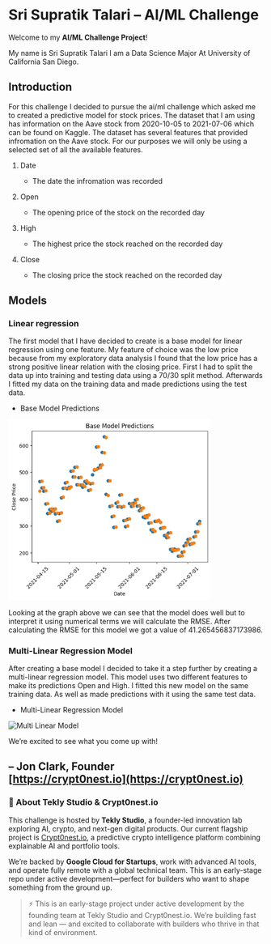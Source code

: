 # Sri Supratik Talari – AI/ML Challenge

Welcome to my **AI/ML Challenge Project**!

My name is Sri Supratik Talari I am a Data Science Major At University of California San Diego.

## Introduction

For this challenge I decided to pursue the ai/ml challenge which asked me to created a predictive model for stock prices. 
The dataset that I am using has information on the Aave stock from 2020-10-05 to 2021-07-06 which can be found on Kaggle.
The dataset has several features that provided infromation on the Aave stock. For our purposes we will only be using 
a selected set of all the available features. 

1. Date
   - The date the infromation was recorded
   
2. Open
   - The opening price of the stock on the recorded day

3. High
   - The highest price the stock reached on the recorded day

4. Close
   - The closing price the stock reached on the recorded day


## Models

### Linear regression

The first model that I have decided to create is a base model for linear regression using one feature. 
My feature of choice was the low price because from my exploratory data analysis I found that the low price
has a strong positive linear relation with the closing price. First I had to split the data up into training
and testing data using a 70/30 split method. Afterwards I fitted my data on the training data and made predictions 
using the test data. 

- Base Model Predictions

<img src="base_model.png" alt="Base Linear Model" width="400"/>

Looking at the graph above we can see that the model does well but to interpret it using 
numerical terms we will calculate the RMSE. After calculating the RMSE for this model we got 
a value of 41.265456837173986.

### Multi-Linear Regression Model

After creating a base model I decided to take it a step further by creating a multi-linear regression
model. This model uses two different features to make its predictions Open and High. I fitted this new
model on the same training data. As well as made predictions with it using the same test data.

- Multi-Linear Regression Model

<img src="advance_model.png" alt="Multi Linear Model" width="400"/>

We’re excited to see what you come up with!

– Jon Clark, Founder  
[https://crypt0nest.io](https://crypt0nest.io)
---

### 👋 About Tekly Studio & Crypt0nest.io

This challenge is hosted by **Tekly Studio**, a founder-led innovation lab exploring AI, crypto, and next-gen digital products. Our current flagship project is [Crypt0nest.io](https://crypt0nest.io), a predictive crypto intelligence platform combining explainable AI and portfolio tools.

We’re backed by **Google Cloud for Startups**, work with advanced AI tools, and operate fully remote with a global technical team. This is an early-stage repo under active development—perfect for builders who want to shape something from the ground up.

> ⚡ This is an early-stage project under active development by the founding team at Tekly Studio and Crypt0nest.io. We’re building fast and lean — and excited to collaborate with builders who thrive in that kind of environment.
